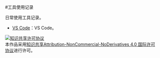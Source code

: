#工具使用记录

日常使用工具记录。

- [VS Code][vscode]：VS Code。

[vscode]: ./VSCode.md "VS Code"

<a rel="license" href="http://creativecommons.org/licenses/by-nc-nd/4.0/"><img alt="知识共享许可协议" style="border-width:0" src="https://i.creativecommons.org/l/by-nc-nd/4.0/88x31.png" /></a><br />本作品采用<a rel="license" href="http://creativecommons.org/licenses/by-nc-nd/4.0/">知识共享Attribution-NonCommercial-NoDerivatives 4.0 国际许可协议</a>进行许可。